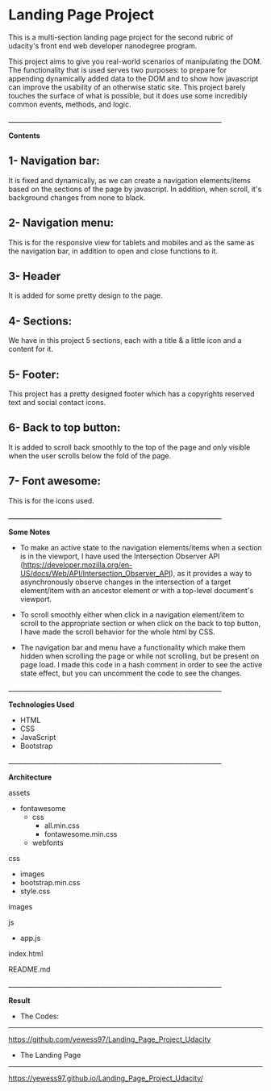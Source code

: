 # Landing Page Project

This is a multi-section landing page project for the second rubric of udacity's front end web developer nanodegree program.

This project aims to give you real-world scenarios of manipulating the DOM. The functionality that is used serves two purposes: to prepare for appending dynamically added data to the DOM and to show how javascript can improve the usability of an otherwise static site.
This project barely touches the surface of what is possible, but it does use some incredibly common events, methods, and logic.

ـــــــــــــــــــــــــــــــــــــــــــــــــــــــــــــــــــــــــــــــــــــــــــــــــــــــ

**Contents**

1- Navigation bar:
-----------
It is fixed and dynamically, as we can create a navigation elements/items based on the sections of the page by javascript. In addition, when scroll, it's background changes from none to black.


2- Navigation menu:
-----------
This is for the responsive view for tablets and mobiles and as the same as the navigation bar, in addition to open and close functions to it.


3- Header
-----------
It is added for some pretty design to the page.


4- Sections:
-----------
We have in this project 5 sections, each with a title & a little icon and a content for it.


5- Footer:
-----------
This project has a pretty designed footer which has a copyrights reserved text and social contact icons.


6- Back to top button:
-----------
It is added to scroll back smoothly to the top of the page and only visible when the user scrolls below the fold of the page.


7- Font awesome:
-----------
This is for the icons used.

ـــــــــــــــــــــــــــــــــــــــــــــــــــــــــــــــــــــــــــــــــــــــــــــــــــــــ

**Some Notes**

- To make an active state to the navigation elements/items when a section is in the viewport, I have used the Intersection Observer API (https://developer.mozilla.org/en-US/docs/Web/API/Intersection_Observer_API), as it provides a way to asynchronously observe changes in the intersection of a target element/item with an ancestor element or with a top-level document's viewport.

- To scroll smoothly either when click in a navigation element/item to scroll to the appropriate section or when click on the back to top button, I have made the scroll behavior for the whole html by CSS.

- The navigation bar and menu have a functionality which make them hidden when scrolling the page or while not scrolling, but be present on page load. I made this code in a hash comment in order to see the active state effect, but you can uncomment the code to see the changes.

ـــــــــــــــــــــــــــــــــــــــــــــــــــــــــــــــــــــــــــــــــــــــــــــــــــــــ

**Technologies Used**

- HTML
- CSS
- JavaScript
- Bootstrap

ـــــــــــــــــــــــــــــــــــــــــــــــــــــــــــــــــــــــــــــــــــــــــــــــــــــــ

**Architecture**

assets
  - fontawesome
      - css
         - all.min.css
         - fontawesome.min.css
      - webfonts

css
  - images
  - bootstrap.min.css
  - style.css

images

js
  - app.js

index.html

README.md

ـــــــــــــــــــــــــــــــــــــــــــــــــــــــــــــــــــــــــــــــــــــــــــــــــــــــ

**Result**

- The Codes:
-----------
https://github.com/yewess97/Landing_Page_Project_Udacity


- The Landing Page
-----------
https://yewess97.github.io/Landing_Page_Project_Udacity/

